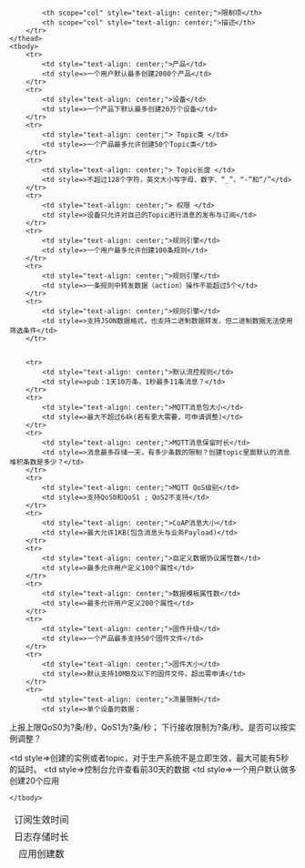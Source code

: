 
<table>
	<thead>
		<tr>
			
			<th scope="col" style="text-align: center;">限制项</th>
			<th scope="col" style="text-align: center;">描述</th>
		</tr>
	</thead>
	<tbody>
		<tr>
			<td style="text-align: center;">产品</td>
			<td style=>一个用户默认最多创建2000个产品</td>
		</tr>
		<tr>
			<td style="text-align: center;">设备</td>
			<td style=>一个产品下默认最多创建20万个设备</td>
		</tr>
		<tr>
			<td style="text-align: center;"> Topic类 </td>
			<td style=>一个产品最多允许创建50个Topic类</td>
		</tr>
		<tr>
			<td style="text-align: center;"> Topic长度 </td>
			<td style=>不超过128个字符，英文大小写字母、数字、“_”、“-”和“/”</td>
		</tr>
		<tr>
			<td style="text-align: center;"> 权限 </td>
			<td style=>设备只允许对自己的Topic进行消息的发布与订阅</td>
		</tr>
		<tr>
			<td style="text-align: center;">规则引擎</td>
			<td style=>一个用户最多允许创建100条规则</td>
		</tr>
		<tr>
			<td style="text-align: center;">规则引擎</td>
			<td style=>一条规则中转发数据（action）操作不能超过5个</td>
		</tr>
		<tr>
			<td style="text-align: center;">规则引擎</td>
			<td style=>支持JSON数据格式，也支持二进制数据转发，但二进制数据无法使用筛选条件</td>
		</tr>
		
		
		<tr>
			<td style="text-align: center;">默认流控规则</td>
			<td style=>pub：1天10万条，1秒最多11条消息？</td>
		</tr>
		<tr>
			<td style="text-align: center;">MQTT消息包大小</td>
			<td style=>最大不超过64k(若有更大需要，可申请调整)</td>
		</tr>
		<tr>
			<td style="text-align: center;">MQTT消息保留时长</td>
			<td style=>消息最多存储一天，有多少条数的限制？创建topic里面默认的消息堆积条数是多少？</td>
		</tr>
		<tr>
			<td style="text-align: center;">MQTT QoS级别</td>
			<td style=>支持QoS0和QoS1 ; QoS2不支持</td>
		</tr>
		<tr>
			<td style="text-align: center;">CoAP消息大小</td>
			<td style=>最大允许1KB(包含消息头与业务Payload)</td>
		</tr>
		<tr>
			<td style="text-align: center;">自定义数据协议属性数</td>
			<td style=>最多允许用户定义100个属性</td>
		</tr>
		<tr>
			<td style="text-align: center;">数据模板属性数</td>
			<td style=>最多允许用户定义200个属性</td>
		</tr>
		<tr>
			<td style="text-align: center;">固件升级</td>
			<td style=>一个产品最多支持50个固件文件</td>
		</tr>
		<tr>
			<td style="text-align: center;">固件大小</td>
			<td style=>默认支持10MB及以下的固件文件，超出需申请</td>
		</tr>
		<tr>
			<td style="text-align: center;">流量限制</td>
			<td style=>单个设备的数据：
上报上限QoS0为?条/秒，QoS1为?条/秒；
下行接收限制为?条/秒。是否可以按实例调整？</td>
		</tr>
		<tr>
			<td style="text-align: center;">订阅生效时间</td>
			<td style=>创建的实例或者topic，对于生产系统不是立即生效，最大可能有5秒的延时。</td>
		</tr>
			<tr>
			<td style="text-align: center;">日志存储时长</td>
			<td style=>控制台允许查看前30天的数据</td>
		</tr>
		</tr>
			<tr>
			<td style="text-align: center;">应用创建数</td>
			<td style=>一个用户默认做多创建20个应用</td>
		</tr>

	
	
	</tbody>
</table>

